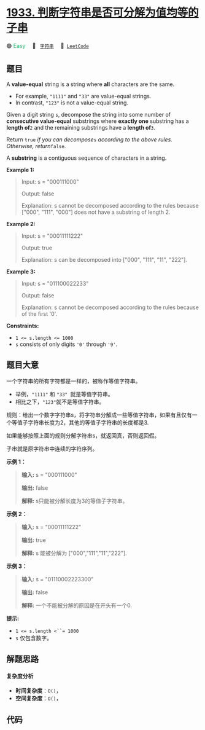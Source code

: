 # [1933. 判断字符串是否可分解为值均等的子串](https://leetcode.com/problems/check-if-string-is-decomposable-into-value-equal-substrings)

🟢 <font color=#15bd66>Easy</font>&emsp; 🔖&ensp; [`字符串`](/tag/string.md)&emsp; 🔗&ensp;[`LeetCode`](https://leetcode.com/problems/check-if-string-is-decomposable-into-value-equal-substrings)

## 题目

A **value-equal** string is a string where **all** characters are the same.

  * For example, `"1111"` and `"33"` are value-equal strings.
  * In contrast, `"123"` is not a value-equal string.

Given a digit string `s`, decompose the string into some number of
**consecutive value-equal** substrings where **exactly one** substring has a
**length of**`2` and the remaining substrings have a **length of**`3`.

Return `true` _if you can decompose_`s` _according to the above rules.
Otherwise, return_`false`.

A **substring** is a contiguous sequence of characters in a string.



**Example 1:**

> Input: s = "000111000"
> 
> Output: false
> 
> Explanation: s cannot be decomposed according to the rules because ["000", "111", "000"] does not have a substring of length 2.

**Example 2:**

> Input: s = "00011111222"
> 
> Output: true
> 
> Explanation: s can be decomposed into ["000", "111", "11", "222"].

**Example 3:**

> Input: s = "011100022233"
> 
> Output: false
> 
> Explanation: s cannot be decomposed according to the rules because of the first '0'.

**Constraints:**

  * `1 <= s.length <= 1000`
  * `s` consists of only digits `'0'` through `'9'`.


## 题目大意

一个字符串的所有字符都是一样的，被称作等值字符串。

  * 举例，`"1111"` 和 `"33" `就是等值字符串。
  * 相比之下，`"123"`就不是等值字符串。

规则：给出一个数字字符串s，将字符串分解成一些等值字符串，如果有且仅有一个等值子字符串长度为2，其他的等值子字符串的长度都是3.

如果能够按照上面的规则分解字符串s，就返回真，否则返回假。

子串就是原字符串中连续的字符序列。

**示例 1：**

> 
> 
> 
> 
> 
> **输入:** s = "000111000"
> 
> **输出:** false
> 
> **解释:** s只能被分解长度为3的等值子字符串。
> 
> 

**示例 2：**

> 
> 
> 
> 
> 
> **输入:** s = "00011111222"
> 
> **输出:** true
> 
> **解释:** s 能被分解为 ["000","111","11","222"].
> 
> 

**示例 3：**

> 
> 
> 
> 
> 
> **输入:** s = "01110002223300"
> 
> **输出:** false
> 
> **解释:** 一个不能被分解的原因是在开头有一个0.
> 
> 

**提示:**

  * `1 <= s.length <``= 1000`
  * `s` 仅包含数字。


## 解题思路

#### 复杂度分析

- **时间复杂度**：`O()`，
- **空间复杂度**：`O()`，

## 代码

```javascript

```
